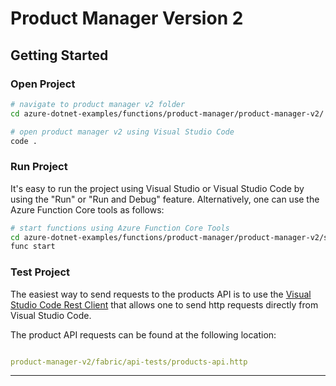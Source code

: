 # Product Manager Version 2

## Getting Started

### Open Project

```bash
# navigate to product manager v2 folder
cd azure-dotnet-examples/functions/product-manager/product-manager-v2/

# open product manager v2 using Visual Studio Code
code .
```

### Run Project

It's easy to run the project using Visual Studio or Visual Studio Code by using the "Run" or "Run and Debug" feature. Alternatively, one can use the Azure Function Core tools as follows:

```bash
# start functions using Azure Function Core Tools
cd azure-dotnet-examples/functions/product-manager/product-manager-v2/src/ProductManagerFncAppV2
func start
```

### Test Project

The easiest way to send requests to the products API is to use the [Visual Studio Code Rest Client] that allows one to send http requests directly from Visual Studio Code.

The product API requests can be found at the following location:

```yaml

product-manager-v2/fabric/api-tests/products-api.http

```

---

[Visual Studio Code Rest Client]: https://marketplace.visualstudio.com/items?itemName=humao.rest-client